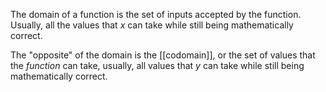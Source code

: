 The domain of a function is the set of inputs accepted by the function. Usually, all the values that $x$ can take while still being mathematically correct.

The "opposite" of the domain is the [[codomain]], or the set of values that the _function_ can take, usually, all values that $y$ can take while still being mathematically correct.